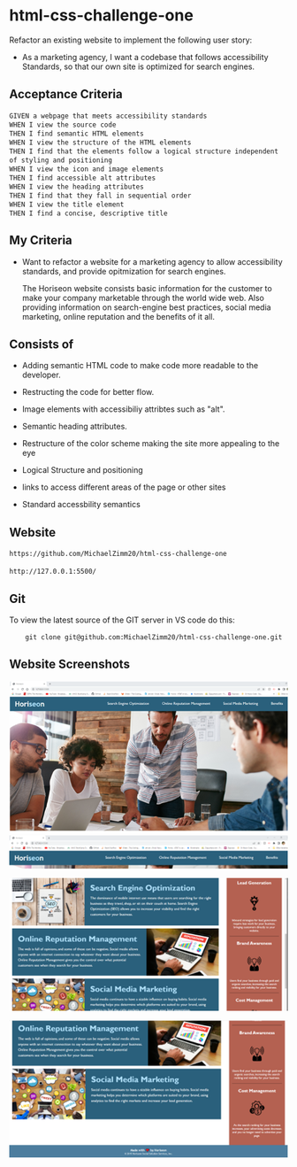 # html-css-challenge-one


Refactor an existing website to implement the following user story:
 
 * As a marketing agency, I want a codebase that follows accessibility Standards, so that our own site is optimized for search engines.

## Acceptance Criteria

```
GIVEN a webpage that meets accessibility standards
WHEN I view the source code
THEN I find semantic HTML elements
WHEN I view the structure of the HTML elements
THEN I find that the elements follow a logical structure independent of styling and positioning
WHEN I view the icon and image elements
THEN I find accessible alt attributes
WHEN I view the heading attributes
THEN I find that they fall in sequential order
WHEN I view the title element
THEN I find a concise, descriptive title
```

## My Criteria 

* Want to refactor a website for a marketing agency to allow accessibility standards, and provide opitmization for search engines. 

    The Horiseon website consists basic information for the customer to make your company marketable through the world wide web. Also providing information on search-engine best practices, social media marketing, online reputation and the benefits of it all.
    

##  Consists of

* Adding semantic HTML code to make code more readable to the developer.

* Restructing the code for better flow.

* Image elements with accessibiliy attribtes such as "alt".

* Semantic heading attributes.  

* Restructure of the color scheme making the site more appealing to the eye

* Logical Structure and positioning 

* <a> links to access different areas of the page or other sites 

* Standard accessbility semantics 


## Website 

    https://github.com/MichaelZimm20/html-css-challenge-one

    http://127.0.0.1:5500/


## Git

To view the latest source of the GIT server in VS code do this:

        git clone git@github.com:MichaelZimm20/html-css-challenge-one.git

## Website Screenshots 

![Horiseon screenshots](./assets/images/screenshot1.png "Initial Page View") 
<br/>
![Horiseon screenshots](./assets/images/screenshot2.png "Title and Nav Bar")
<br/>

![Horiseon screenshots](./assets/images/screenshot3.png "Top Page View") 
<br/>

![Horiseon screenshots](./assets/images/screenshot4.png "Bottom Page View and Footer") 
